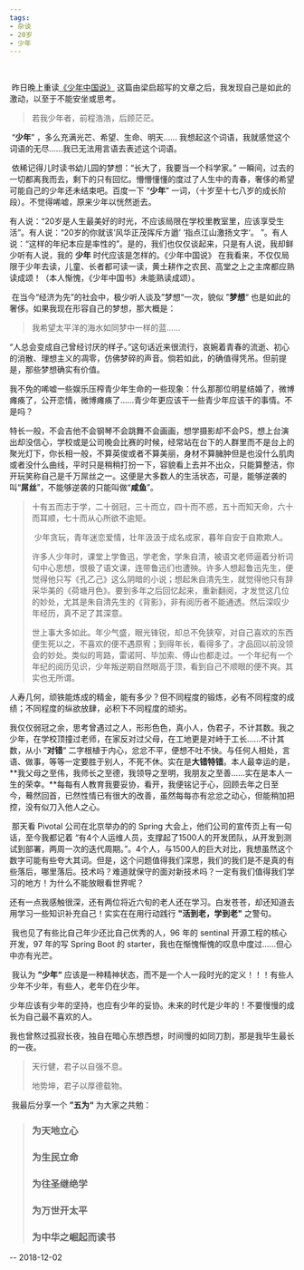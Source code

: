 ```yaml
---
tags:
- 杂谈
- 20岁
- 少年
---
```


​	

​	昨日晚上重读[《少年中国说》](https://darian1996.github.io/2018/12/02/%E5%B0%91%E5%B9%B4%E4%B8%AD%E5%9B%BD%E8%AF%B4/) 这篇由梁启超写的文章之后，我发现自己是如此的激动，以至于不能安坐或思考。

> 若我少年者，前程浩浩，后顾茫茫。

​	“**少年**” ，多么充满光芒、希望、生命、明天...... 我想起这个词语，我就感觉这个词语的无尽......我已无法用言语去表述这个词语。

​	依稀记得儿时读书幼儿园的梦想：“长大了，我要当一个科学家。”	一瞬间，过去的一切都离我而去，剩下的只有回忆。懵懵懂懂的度过了人生中的青春，奢侈的希望可能自己的少年还未结束吧。百度一下 “**少年**” 一词，（十岁至十七八岁的成长阶段）。不觉得唏嘘，原来少年以恍然逝去。 

​	有人说：“20岁是人生最美好的时光，不应该局限在学校里教室里，应该享受生活”。有人说：“20岁的你就该’风华正茂挥斥方遒’  ‘指点江山激扬文字‘。 ”。有人说：“这样的年纪本应是率性的”。是的，我们也仅仅谈起来，只是有人说，我却鲜少听有人说，我的 **少年** 时代应该是怎样的。《少年中国说》 在我看来，不仅仅局限于少年去读，儿童、长者都可读一读，黄土耕作之农民、高堂之上之主席都应熟读成颂！（本人惭愧，《少年中国书》未能熟读成颂）。



​	在当今“经济为先”的社会中，极少听人谈及”梦想“一次，貌似 ”**梦想**“ 也是如此的奢侈。如果我现在形容自己的梦想，那大概是：

> 我希望太平洋的海水如同梦中一样的蓝......

​	“人总会变成自己曾经讨厌的样子。”这句话近来很流行，哀婉着青春的流逝、初心的消散、理想主义的凋零，仿佛梦碎的声音。倘若如此，的确值得凭吊。但前提是，那些梦想确实有价值。

​	我不免的唏嘘一些娱乐压榨青少年生命的一些现象：什么那那位明星结婚了，微博瘫痪了，公开恋情，微博瘫痪了......青少年更应该干一些青少年应该干的事情。不是吗？ 

​	特长一般，不会吉他不会钢琴不会跳舞不会画画，想学摄影却不会PS，想上台演出却没信心，学校或是公司晚会比赛的时候，经常站在台下的人群里而不是台上的聚光灯下，你长相一般，不算英俊或者不算美丽，身材不算臃肿但是也没什么肌肉或者没什么曲线，平时只是稍稍打扮一下，容貌看上去并不出众，只能算整洁，你开玩笑称自己是千万屌丝之一。这便是大多数人的生活状态，可是，能够逆袭的叫“**屌丝**”，不能够逆袭的只能叫做“**咸鱼**”。

> ​	十有五而志于学，二十弱冠，三十而立，四十而不惑，五十而知天命，六十而耳顺，七十而从心所欲不逾矩。 
>
> ​	少年贪玩，青年迷恋爱情，壮年汲汲于成名成家，暮年自安于自欺欺人。
>
> ​	许多人少年时，课堂上学鲁迅，学老舍，学朱自清，被语文老师逼着分析词句中心思想，恨极了语文课，连带鲁迅们也遭殃。许多人想起鲁迅先生，便觉得他只写《孔乙己》这么阴暗的小说；想起朱自清先生，就觉得他只有辞采华美的《荷塘月色》。要到多年之后回忆起来，重新翻阅，才发觉这几位的妙处，尤其是朱自清先生的《背影》，非有阅历者不能通透。然后深叹少年经历，真不足了其深意。
>
> ​	世上事大多如此。年少气盛，眼光锋锐，却总不免狭窄，对自己喜欢的东西便生死以之，不喜欢的便不遇原宥；到得年长，看得多了，才品回以前没领会的妙处。类似的弯路，雷诺阿、毕加索、傅山也都走过。一个年纪有一个年纪的阅历见识，少年叛逆期自然眼高于顶，看到自己不顺眼的便不爽。其实也无所谓。

​	人寿几何，顽铁能炼成的精金，能有多少？但不同程度的锻炼，必有不同程度的成绩；不同程度的纵欲放肆，必积下不同程度的顽劣。

​	我仅仅弱冠之余，思考曾遇过之人，形形色色，真小人，伪君子，不计其数。我之少年，在学校顶撞过老师，在家反对过父母，在工地更是对峙于工长......不计其数，从小 ”**对错**“ 二字根植于内心，忿忿不平，便想不吐不快。与任何人相处，言语、做事，等等一定要胜于别人，不死不休。实在是**大错特错**。本人最幸运的是，**我父母之至伟，我师长之至德，我领导之至明，我朋友之至善......实在是本人一生的荣幸。**每每有人教育我要妥协，看开，我便铭记于心，回顾去年之日至今，蓦然回首，已然性情已有很大的改善，虽然每每亦有忿忿之动心，但能稍加把控，没有似刀入他人之心。



​	那天看  Pivotal  公司在北京举办的的 Spring 大会上，他们公司的宣传页上有一句话，至今我都记着 “有4个人运维人员，支撑起了1500人的开发团队，从开发到测试到部署，两周一次的迭代周期。”。4个人，与1500人的巨大对比，我想虽然这个数字可能有些夸大其词。但是，这个问题值得我们深思，我们的我们是不是真的有些落后，哪里落后。技术吗？难道就保守的面对新技术吗？一定有我们值得我们学习的地方！为什么不能放眼看世界呢？

​	还有一点我感触很深，还有两位将近六旬的老人还在学习。白发苍苍，却还知道去用学习一些知识补充自己！实实在在用行动践行 **"活到老，学到老"** 之警句。

​	我也见了有些比自己年少还比自己优秀的人，96 年的 sentinal 开源工程的核心开发，97 年的写 Spring Boot 的 starter，我也在惭愧惭愧的叹息中度过......但心中亦有光芒。

​	我认为 **”少年“** 应该是一种精神状态，而不是一个人一段时光的定义！！！有些人少年不少年，有些人，老年仍在少年。

​	少年应该有少年的坚持，也应有少年的妥协。未来的时代是少年的！不要慢慢的成长为自己最不喜欢的人。



​	我也曾熬过孤寂长夜，独自在暗心东想西想，时间慢的如同刀割，那是我毕生最长的一夜。

> 天行健，君子以自强不息。 
>
> 地势坤，君子以厚德载物。 



​	我最后分享一个 **”五为“** 为大家之共勉：

> ### 为天地立心
>
> ### 为生民立命
>
> ### 为往圣继绝学
>
> ### 为万世开太平
>
> ### 为中华之崛起而读书



-- 2018-12-02